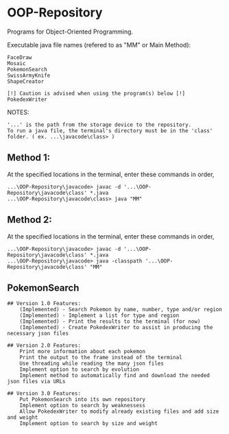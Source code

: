 # OOP-Repository

Programs for Object-Oriented Programming.

Executable java file names (refered to as "MM" or Main Method):

	FaceDraw
	Mosaic
	PokemonSearch
	SwissArmyKnife
	ShapeCreator

	[!] Caution is advised when using the program(s) below [!]
	PokedexWriter


NOTES: 

	'...' is the path from the storage device to the repository.
	To run a java file, the terminal's directory must be in the 'class' folder. ( ex. ...\javacode\class> )


## Method 1:
At the specified locations in the terminal, enter these commands in order,

	...\OOP-Repository\javacode> javac -d '...\OOP-Repository\javacode\class' *.java
	...\OOP-Repository\javacode\class> java "MM"


## Method 2:
At the specified locations in the terminal, enter these commands in order,

	...\OOP-Repository\javacode> javac -d '...\OOP-Repository\javacode\class' *.java
	...\OOP-Repository\javacode> java -classpath '...\OOP-Repository\javacode\class' "MM"


## PokemonSearch
	## Version 1.0 Features:
		(Implemented) - Search Pokemon by name, number, type and/or region
		(Implemented) - Implement a list for type and region
		(Implemented) - Print the results to the terminal (for now)
		(Implemented) - Create PokedexWriter to assist in producing the necessary json files

	## Version 2.0 Features:
		Print more information about each pokemon
		Print the output to the frame instead of the terminal
		Use threading while reading the many json files
		Implement option to search by evolution
		Implement method to automatically find and download the needed json files via URLs

	## Version 3.0 Features:
		Put PokemonSearch into its own repository
		Implement option to search by weaknessess
		Allow PokedexWriter to modify already existing files and add size and weight
		Implement option to search by size and weight